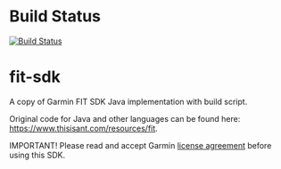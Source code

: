 # Build Status
[![Build Status](https://travis-ci.org/izmailoff/fit-sdk.png?branch=master)](https://travis-ci.org/izmailoff/fit-sdk)

# fit-sdk
A copy of Garmin FIT SDK Java implementation with build script.

Original code for Java and other languages can be found here: https://www.thisisant.com/resources/fit.

IMPORTANT! Please read and accept Garmin [license agreement](https://www.thisisant.com/resources/fit) before using this SDK.
